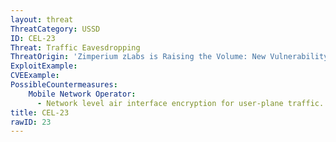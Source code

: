 ```yaml
---
layout: threat
ThreatCategory: USSD
ID: CEL-23
Threat: Traffic Eavesdropping
ThreatOrigin: 'Zimperium zLabs is Raising the Volume: New Vulnerability Processing MP3/MP4 Media [^186]'
ExploitExample:
CVEExample:
PossibleCountermeasures:
    Mobile Network Operator:
      - Network level air interface encryption for user-plane traffic.
title: CEL-23
rawID: 23
---
```

